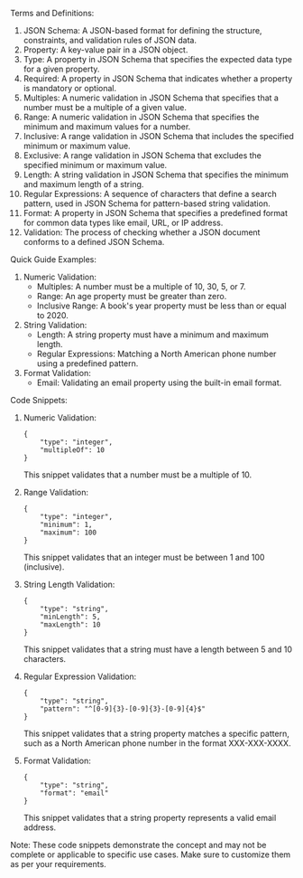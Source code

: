 Terms and Definitions:
1. JSON Schema: A JSON-based format for defining the structure, constraints, and validation rules of JSON data.
2. Property: A key-value pair in a JSON object.
3. Type: A property in JSON Schema that specifies the expected data type for a given property.
4. Required: A property in JSON Schema that indicates whether a property is mandatory or optional.
5. Multiples: A numeric validation in JSON Schema that specifies that a number must be a multiple of a given value.
6. Range: A numeric validation in JSON Schema that specifies the minimum and maximum values for a number.
7. Inclusive: A range validation in JSON Schema that includes the specified minimum or maximum value.
8. Exclusive: A range validation in JSON Schema that excludes the specified minimum or maximum value.
9. Length: A string validation in JSON Schema that specifies the minimum and maximum length of a string.
10. Regular Expressions: A sequence of characters that define a search pattern, used in JSON Schema for pattern-based string validation.
11. Format: A property in JSON Schema that specifies a predefined format for common data types like email, URL, or IP address.
12. Validation: The process of checking whether a JSON document conforms to a defined JSON Schema.

Quick Guide Examples:
1. Numeric Validation:
   - Multiples: A number must be a multiple of 10, 30, 5, or 7.
   - Range: An age property must be greater than zero.
   - Inclusive Range: A book's year property must be less than or equal to 2020.
2. String Validation:
   - Length: A string property must have a minimum and maximum length.
   - Regular Expressions: Matching a North American phone number using a predefined pattern.
3. Format Validation:
   - Email: Validating an email property using the built-in email format.

Code Snippets:
1. Numeric Validation:
   ```
   {
       "type": "integer",
       "multipleOf": 10
   }
   ```
   This snippet validates that a number must be a multiple of 10.

2. Range Validation:
   ```
   {
       "type": "integer",
       "minimum": 1,
       "maximum": 100
   }
   ```
   This snippet validates that an integer must be between 1 and 100 (inclusive).

3. String Length Validation:
   ```
   {
       "type": "string",
       "minLength": 5,
       "maxLength": 10
   }
   ```
   This snippet validates that a string must have a length between 5 and 10 characters.

4. Regular Expression Validation:
   ```
   {
       "type": "string",
       "pattern": "^[0-9]{3}-[0-9]{3}-[0-9]{4}$"
   }
   ```
   This snippet validates that a string property matches a specific pattern, such as a North American phone number in the format XXX-XXX-XXXX.

5. Format Validation:
   ```
   {
       "type": "string",
       "format": "email"
   }
   ```
   This snippet validates that a string property represents a valid email address.

Note: These code snippets demonstrate the concept and may not be complete or applicable to specific use cases. Make sure to customize them as per your requirements.